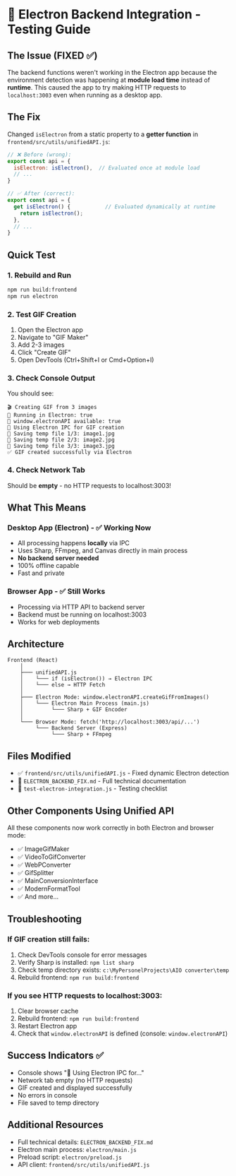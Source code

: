 # 🔧 Electron Backend Integration - Testing Guide

## The Issue (FIXED ✅)
The backend functions weren't working in the Electron app because the environment detection was happening at **module load time** instead of **runtime**. This caused the app to try making HTTP requests to `localhost:3003` even when running as a desktop app.

## The Fix
Changed `isElectron` from a static property to a **getter function** in `frontend/src/utils/unifiedAPI.js`:

```javascript
// ❌ Before (wrong):
export const api = {
  isElectron: isElectron(),  // Evaluated once at module load
  // ...
}

// ✅ After (correct):
export const api = {
  get isElectron() {           // Evaluated dynamically at runtime
    return isElectron();
  },
  // ...
}
```

## Quick Test

### 1. Rebuild and Run
```bash
npm run build:frontend
npm run electron
```

### 2. Test GIF Creation
1. Open the Electron app
2. Navigate to "GIF Maker"
3. Add 2-3 images
4. Click "Create GIF"
5. Open DevTools (Ctrl+Shift+I or Cmd+Option+I)

### 3. Check Console Output
You should see:
```
🎬 Creating GIF from 3 images
📱 Running in Electron: true
🔧 window.electronAPI available: true
📱 Using Electron IPC for GIF creation
💾 Saving temp file 1/3: image1.jpg
💾 Saving temp file 2/3: image2.jpg
💾 Saving temp file 3/3: image3.jpg
✅ GIF created successfully via Electron
```

### 4. Check Network Tab
Should be **empty** - no HTTP requests to localhost:3003!

## What This Means

### Desktop App (Electron) - ✅ Working Now
- All processing happens **locally** via IPC
- Uses Sharp, FFmpeg, and Canvas directly in main process
- **No backend server needed**
- 100% offline capable
- Fast and private

### Browser App - ✅ Still Works
- Processing via HTTP API to backend server
- Backend must be running on localhost:3003
- Works for web deployments

## Architecture

```
Frontend (React)
    │
    ├─── unifiedAPI.js
    │    └─── if (isElectron()) → Electron IPC
    │    └─── else → HTTP Fetch
    │
    ├─── Electron Mode: window.electronAPI.createGifFromImages()
    │    └─── Electron Main Process (main.js)
    │         └─── Sharp + GIF Encoder
    │
    └─── Browser Mode: fetch('http://localhost:3003/api/...')
         └─── Backend Server (Express)
              └─── Sharp + FFmpeg
```

## Files Modified
- ✅ `frontend/src/utils/unifiedAPI.js` - Fixed dynamic Electron detection
- 📝 `ELECTRON_BACKEND_FIX.md` - Full technical documentation
- 🧪 `test-electron-integration.js` - Testing checklist

## Other Components Using Unified API
All these components now work correctly in both Electron and browser mode:
- ✅ ImageGifMaker
- ✅ VideoToGifConverter
- ✅ WebPConverter
- ✅ GifSplitter
- ✅ MainConversionInterface
- ✅ ModernFormatTool
- ✅ And more...

## Troubleshooting

### If GIF creation still fails:
1. Check DevTools console for error messages
2. Verify Sharp is installed: `npm list sharp`
3. Check temp directory exists: `c:\MyPersonelProjects\AIO converter\temp`
4. Rebuild frontend: `npm run build:frontend`

### If you see HTTP requests to localhost:3003:
1. Clear browser cache
2. Rebuild frontend: `npm run build:frontend`
3. Restart Electron app
4. Check that `window.electronAPI` is defined (console: `window.electronAPI`)

## Success Indicators ✅
- Console shows "📱 Using Electron IPC for..."
- Network tab empty (no HTTP requests)
- GIF created and displayed successfully
- No errors in console
- File saved to temp directory

## Additional Resources
- Full technical details: `ELECTRON_BACKEND_FIX.md`
- Electron main process: `electron/main.js`
- Preload script: `electron/preload.js`
- API client: `frontend/src/utils/unifiedAPI.js`
